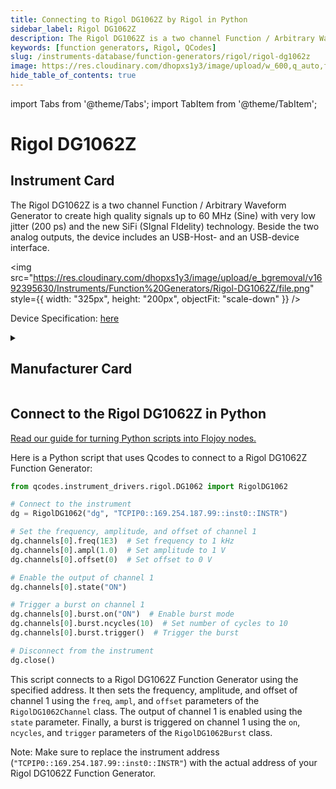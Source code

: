 ```yaml
---
title: Connecting to Rigol DG1062Z by Rigol in Python
sidebar_label: Rigol DG1062Z
description: The Rigol DG1062Z is a two channel Function / Arbitrary Waveform Generator to create high quality signals up to 60 MHz (Sine) with very low jitter (200 ps) and the new SiFi (SIgnal FIdelity) technology. Beside the two analog outputs, the device includes an USB-Host- and an USB-device interface.
keywords: [function generators, Rigol, QCodes]
slug: /instruments-database/function-generators/rigol/rigol-dg1062z
image: https://res.cloudinary.com/dhopxs1y3/image/upload/w_600,q_auto,f_auto/e_bgremoval/v1692395630/Instruments/Function%20Generators/Rigol-DG1062Z/file.jpg
hide_table_of_contents: true
---
```


import Tabs from '@theme/Tabs';
import TabItem from '@theme/TabItem';

# Rigol DG1062Z

## Instrument Card

<div className="flex">

<div>

The Rigol DG1062Z is a two channel Function / Arbitrary Waveform Generator to create high quality signals up to 60 MHz (Sine) with very low jitter (200 ps) and the new SiFi (SIgnal FIdelity) technology. Beside the two analog outputs, the device includes an USB-Host- and an USB-device interface.

</div>

<img src="https://res.cloudinary.com/dhopxs1y3/image/upload/e_bgremoval/v1692395630/Instruments/Function%20Generators/Rigol-DG1062Z/file.png" style={{ width: "325px", height: "200px", objectFit: "scale-down" }} />

</div>

<div className="flex text-center">

<p>Device Specification: <a target="\_blank" href="/instruments-database/all-instruments/">here</a></p>

</div>

<details style={{ marginTop: "15px"}}>
<summary><h2>Manufacturer Card</h2></summary>

<img src="https://res.cloudinary.com/dhopxs1y3/image/upload/v1692806170/Instruments/Vendor%20Logos/Rigol.png" style={{ width: "100%", height: "170px",objectFit: "scale-down" }} />

RIGOL Technologies, Inc. specializes in development and production of test and measuring equipment and is one of the fastest growing Chinese companies in this sphere.
RIGOL’s line of products includes [digital storage oscilloscopes](https://www.tmatlantic.com/e-store/index.php?SECTION_ID=227), [function/arbitrary waveform generators](https://www.tmatlantic.com/e-store/index.php?SECTION_ID=230), [digital multimeters](https://www.tmatlantic.com/e-store/index.php?SECTION_ID=233), PC-based devices compatible with LXI standard etc.

<ul>
  <li>Headquarters: Beijing, China</li>
  <li>Yearly Revenue (millions, USD): 23.0</li>
  <li>Vendor Website: <a href="https://www.rigol.com/">here</a></li>
</ul>
</details>

## Connect to the Rigol DG1062Z in Python

[Read our guide for turning Python scripts into Flojoy nodes.](https://docs.flojoy.ai/custom-nodes/creating-custom-node/)
<Tabs>
<TabItem value="QCodes" label="QCodes">

Here is a Python script that uses Qcodes to connect to a Rigol DG1062Z Function Generator:

```python
from qcodes.instrument_drivers.rigol.DG1062 import RigolDG1062

# Connect to the instrument
dg = RigolDG1062("dg", "TCPIP0::169.254.187.99::inst0::INSTR")

# Set the frequency, amplitude, and offset of channel 1
dg.channels[0].freq(1E3)  # Set frequency to 1 kHz
dg.channels[0].ampl(1.0)  # Set amplitude to 1 V
dg.channels[0].offset(0)  # Set offset to 0 V

# Enable the output of channel 1
dg.channels[0].state("ON")

# Trigger a burst on channel 1
dg.channels[0].burst.on("ON")  # Enable burst mode
dg.channels[0].burst.ncycles(10)  # Set number of cycles to 10
dg.channels[0].burst.trigger()  # Trigger the burst

# Disconnect from the instrument
dg.close()
```

This script connects to a Rigol DG1062Z Function Generator using the specified address. It then sets the frequency, amplitude, and offset of channel 1 using the `freq`, `ampl`, and `offset` parameters of the `RigolDG1062Channel` class. The output of channel 1 is enabled using the `state` parameter. Finally, a burst is triggered on channel 1 using the `on`, `ncycles`, and `trigger` parameters of the `RigolDG1062Burst` class.

Note: Make sure to replace the instrument address (`"TCPIP0::169.254.187.99::inst0::INSTR"`) with the actual address of your Rigol DG1062Z Function Generator.

</TabItem>
</Tabs>